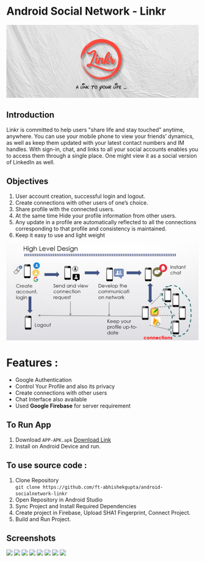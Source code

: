 # Android Social Network - Linkr
![](./logo.png)
## Introduction
Linkr is committed to help users "share life and stay touched" anytime, anywhere. You can use your mobile phone to view your friends’ dynamics, as well as keep them updated with your latest contact numbers and IM handles. With sign-in, chat, and links to all your social accounts enables you to access them through a single place. One might view it as a social version of LinkedIn as well.
## Objectives
1. User account creation, successful login and logout.
1. Create connections with other users of one’s choice.
1. Share profile with the connected users.
1. At the same time Hide your profile information from other users.
1. Any update in a profile are automatically reflected to all the connections corresponding to that profile and consistency is maintained.
1. Keep it easy to use and light weight

![](./images/highleveldesign.png)

# Features :
* Google Authentication
* Control Your Profile and also its privacy
* Create connections with other users
* Chat Interface also available
* Used **Google Firebase** for server requirement

## To Run App
1. Download ```APP-APK.apk``` [Download Link](https://raw.githubusercontent.com/ft-abhishekgupta/android-socialnetwork-linkr/master/APP-APK.apk "Direct Download")
1. Install on Android Device and run.

## To use source code : 
1. Clone Repository <br>
```git clone https://github.com/ft-abhishekgupta/android-socialnetwork-linkr```
1. Open Repository in Android Studio
1. Sync Project and Install Required Dependencies
1. Create project in Firebase, Upload SHA1 Fingerprint, Connect Project.
1. Build and Run Project.

## Screenshots
![](./images/Screenshot1.jpg)
![](./images/Screenshot2.jpg)
![](./images/Screenshot3.jpg)
![](./images/Screenshot4.jpg)
![](./images/Screenshot5.jpg)
![](./images/Screenshot6.jpg)
![](./images/Screenshot7.jpg)
![](./images/Screenshot8.jpg)